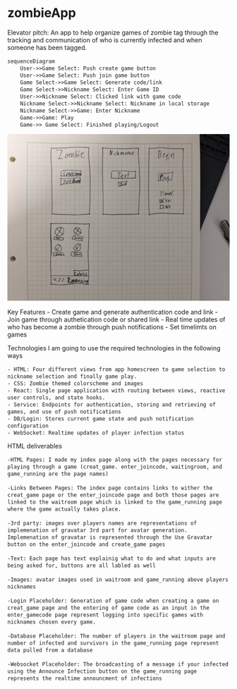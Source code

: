 # zombieApp

Elevator pitch: An app to help organize games of zombie tag through the tracking and communication of who is currently infected and when someone has been tagged.

```mermaid
sequenceDiagram
    User->>Game Select: Push create game button
    User->>Game Select: Push join game button
    Game Select->>Game Select: Generate code/link
    Game Select->>Nickname Select: Enter Game ID
    User->>Nickname Select: Clicked link with game code
    Nickname Select->>Nickname Select: Nickname in local storage
    Nickname Select->>Game: Enter Nickname
    Game->>Game: Play
    Game->> Game Select: Finished playing/Logout
```

![](design/rough_ui.jpg)

Key Features
    - Create game and generate authentication code and link
    - Join game through authetication code or shared link
    - Real time updates of who has become a zombie through push notifications
    - Set timelimts on games

Technologies
    I am going to use the required technologies in the following ways

    - HTML: Four different views from app homescreen to game selection to nickname selection and finally game play.
    - CSS: Zombie themed colorscheme and images
    - React: Single page application with routing between views, reactive user controls, and state hooks.
    - Service: Endpoints for authentication, storing and retrieving of games, and use of push notifications
    - DB/Login: Stores current game state and push notification configuration
    - WebSocket: Realtime updates of player infection status

HTML deliverables
    
    -HTML Pages: I made my index page along with the pages necessary for playing through a game (creat_game. enter_joincode, waitingroom, and game_running are the page names)
    
    -Links Between Pages: The index page contains links to wither the creat_game page or the enter_joincode page and both those pages are linked to the waitroom page which is linked to the game_running page where the game actually takes place.

    -3rd party: images over players names are representations of implemenation of gravatar 3rd part for avatar generation. Implemenation of gravatar is represented through the Use Gravatar button on the enter_joincode and create_game pages

    -Text: Each page has text explainig what to do and what inputs are being asked for, buttons are all labled as well

    -Images: avatar images used in waitroom and game_running above players nicknames

    -Login Placeholder: Generation of game code when creating a game on creat_game page and the entering of game code as an input in the enter_gamecode page represent logging into specific games with nicknames chosen every game.

    -Database Placeholder: The number of players in the waitroom page and number of infected and survivors in the game_running page represent data pulled from a database

    -Websocket Placeholder: The broadcasting of a message if your infected using the Announce Infection button on the game_running page represents the realtime announcment of infections


